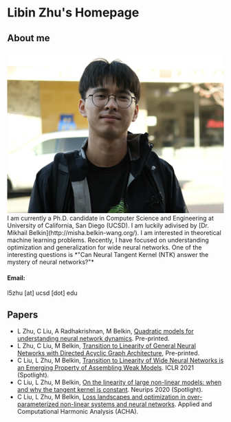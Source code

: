 # Libin Zhu's Homepage
## About me

<img src="head.png"> 
I am currently a Ph.D. candidate in Computer Science and Engineering at University of California, San Diego (UCSD). I am luckily adivised by [Dr. Mikhail Belkin](http://misha.belkin-wang.org/). 
I am interested in theoretical machine learning problems. Recently, I have focused on understanding optimization and generalization for wide neural networks. One of the interesting questions is *"Can Neural Tangent Kernel (NTK) answer the mystery of neural networks?"*




#### Email:

l5zhu [at] ucsd [dot] edu

## Papers

- L Zhu, C Liu, A Radhakrishnan, M Belkin, [Quadratic models for understanding neural network dynamics](https://arxiv.org/pdf/2205.11787.pdf). Pre-printed.
- L Zhu, C Liu, M Belkin, [Transition to Linearity of General Neural Networks with Directed Acyclic Graph Architecture](https://arxiv.org/pdf/2205.11786.pdf), Pre-printed.
- C Liu, L Zhu, M Belkin, [Transition to Linearity of Wide Neural Networks is an Emerging Property of Assembling Weak Models](https://arxiv.org/pdf/2203.05104.pdf). ICLR 2021 (Spotlight). 
- C Liu, L Zhu, M Belkin, [On the linearity of large non-linear models: when and why the tangent kernel is constant](https://arxiv.org/pdf/2010.01092.pdf). Neurips 2020 (Spotlight). 
- C Liu, L Zhu, M Belkin, [Loss landscapes and optimization in over-parameterized non-linear systems and neural networks](https://arxiv.org/pdf/2003.00307.pdf). Applied and Computational Harmonic Analysis (ACHA).
